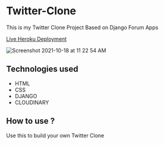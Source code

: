 # Twitter-Clone

This is my Twitter Clone Project Based on Django Forum Apps

[Live Heroku Deployment]()

![Screenshot 2021-10-18 at 11 22 54 AM]()

## Technologies used

- HTML
- CSS
- DJANGO
- CLOUDINARY

## How to use ?

Use this to build your own Twitter Clone
